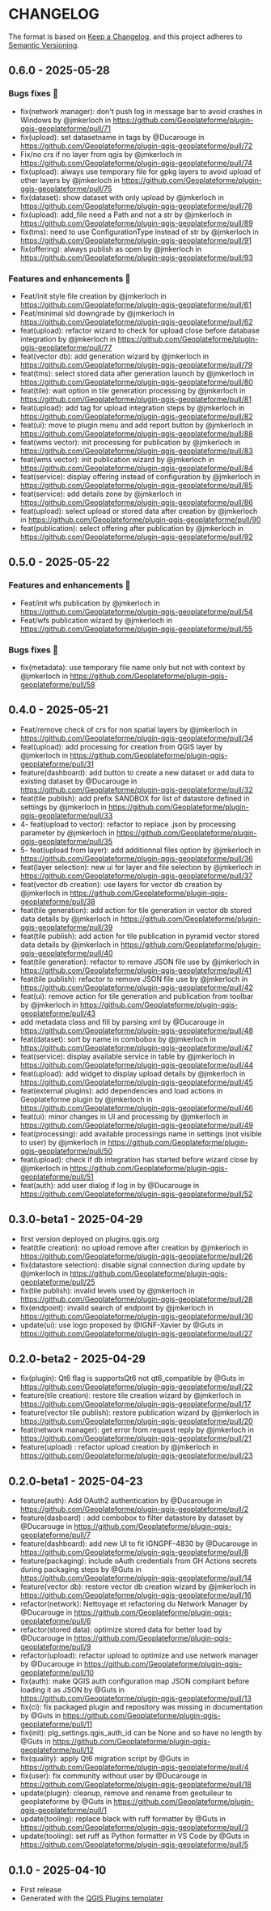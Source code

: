 # CHANGELOG

The format is based on [Keep a Changelog](https://keepachangelog.com/), and this project adheres to [Semantic Versioning](https://semver.org/).

<!--

Unreleased

## version_tag - YYYY-DD-mm

### Added

### Changed

### Removed

-->

## 0.6.0 - 2025-05-28

### Bugs fixes 🐛

* fix(network manager): don't push log in message bar to avoid crashes in Windows by @jmkerloch in <https://github.com/Geoplateforme/plugin-qgis-geoplateforme/pull/71>
* fix(upload): set datasetname in tags by @Ducarouge in <https://github.com/Geoplateforme/plugin-qgis-geoplateforme/pull/72>
* Fix/no crs if no layer from qgis by @jmkerloch in <https://github.com/Geoplateforme/plugin-qgis-geoplateforme/pull/74>
* fix(upload): always use temporary file for gpkg layers to avoid upload of other layers by @jmkerloch in <https://github.com/Geoplateforme/plugin-qgis-geoplateforme/pull/75>
* fix(dataset): show dataset with only upload by @jmkerloch in <https://github.com/Geoplateforme/plugin-qgis-geoplateforme/pull/78>
* fix(upload): add_file need a Path and not a str by @jmkerloch in <https://github.com/Geoplateforme/plugin-qgis-geoplateforme/pull/89>
* fix(tms): need to use ConfigurationType instead of str by @jmkerloch in <https://github.com/Geoplateforme/plugin-qgis-geoplateforme/pull/91>
* fix(offering): always publish as open by @jmkerloch in <https://github.com/Geoplateforme/plugin-qgis-geoplateforme/pull/93>

### Features and enhancements 🎉

* Feat/init style file creation by @jmkerloch in <https://github.com/Geoplateforme/plugin-qgis-geoplateforme/pull/61>
* Feat/minimal sld downgrade by @jmkerloch in <https://github.com/Geoplateforme/plugin-qgis-geoplateforme/pull/62>
* feat(upload): refactor wizard to check for upload close before database integration by @jmkerloch in <https://github.com/Geoplateforme/plugin-qgis-geoplateforme/pull/77>
* feat(vector db): add generation wizard by @jmkerloch in <https://github.com/Geoplateforme/plugin-qgis-geoplateforme/pull/79>
* feat(tms): select stored data after generation launch by @jmkerloch in <https://github.com/Geoplateforme/plugin-qgis-geoplateforme/pull/80>
* feat(tile): wait option in tile generation processing by @jmkerloch in <https://github.com/Geoplateforme/plugin-qgis-geoplateforme/pull/81>
* feat(upload): add tag for upload integration steps by @jmkerloch in <https://github.com/Geoplateforme/plugin-qgis-geoplateforme/pull/82>
* feat(ui): move to plugin menu and add report button by @jmkerloch in <https://github.com/Geoplateforme/plugin-qgis-geoplateforme/pull/88>
* feat(wms vector): init processing for publication by @jmkerloch in <https://github.com/Geoplateforme/plugin-qgis-geoplateforme/pull/83>
* feat(wms vector): init publication wizard by @jmkerloch in <https://github.com/Geoplateforme/plugin-qgis-geoplateforme/pull/84>
* feat(service): display offering instead of configuration by @jmkerloch in <https://github.com/Geoplateforme/plugin-qgis-geoplateforme/pull/85>
* feat(service): add details zone by @jmkerloch in <https://github.com/Geoplateforme/plugin-qgis-geoplateforme/pull/86>
* feat(upload): select upload or stored data after creation by @jmkerloch in <https://github.com/Geoplateforme/plugin-qgis-geoplateforme/pull/90>
* feat(publication): select offering after publication by @jmkerloch in <https://github.com/Geoplateforme/plugin-qgis-geoplateforme/pull/92>

## 0.5.0 - 2025-05-22

### Features and enhancements 🎉

* Feat/init wfs publication by @jmkerloch in <https://github.com/Geoplateforme/plugin-qgis-geoplateforme/pull/54>
* Feat/wfs publication wizard by @jmkerloch in <https://github.com/Geoplateforme/plugin-qgis-geoplateforme/pull/55>

### Bugs fixes 🐛

* fix(metadata): use temporary file name only but not with context by @jmkerloch in <https://github.com/Geoplateforme/plugin-qgis-geoplateforme/pull/58>

## 0.4.0 - 2025-05-21

* Feat/remove check of crs for non spatial layers by @jmkerloch in <https://github.com/Geoplateforme/plugin-qgis-geoplateforme/pull/34>
* feat(upload): add processing for creation from QGIS layer by @jmkerloch in <https://github.com/Geoplateforme/plugin-qgis-geoplateforme/pull/31>
* feature(dashboard): add button to create a new dataset or add data to existing dataset by @Ducarouge in <https://github.com/Geoplateforme/plugin-qgis-geoplateforme/pull/32>
* feat(tile publish): add prefix SANDBOX for list of datastore defined in settings by @jmkerloch in <https://github.com/Geoplateforme/plugin-qgis-geoplateforme/pull/33>
* 4- feat(upload to vector): refactor to replace .json by processing parameter by @jmkerloch in <https://github.com/Geoplateforme/plugin-qgis-geoplateforme/pull/35>
* 5- feat(upload from layer): add additionnal files option by @jmkerloch in <https://github.com/Geoplateforme/plugin-qgis-geoplateforme/pull/36>
* feat(layer selection): new ui for layer and file selection by @jmkerloch in <https://github.com/Geoplateforme/plugin-qgis-geoplateforme/pull/37>
* feat(vector db creation): use layers for vector db creation by @jmkerloch in <https://github.com/Geoplateforme/plugin-qgis-geoplateforme/pull/38>
* feat(tile generation): add action for tile generation in vector db stored data details by @jmkerloch in <https://github.com/Geoplateforme/plugin-qgis-geoplateforme/pull/39>
* feat(tile publish): add action for tile publication in pyramid vector stored data details by @jmkerloch in <https://github.com/Geoplateforme/plugin-qgis-geoplateforme/pull/40>
* feat(tile generation): refactor to remove JSON file use by @jmkerloch in <https://github.com/Geoplateforme/plugin-qgis-geoplateforme/pull/41>
* feat(tile publish): refactor to remove JSON file use by @jmkerloch in <https://github.com/Geoplateforme/plugin-qgis-geoplateforme/pull/42>
* feat(ui): remove action for tile generation and publication from toolbar by @jmkerloch in <https://github.com/Geoplateforme/plugin-qgis-geoplateforme/pull/43>
* add metadata class and fill by parsing xml by @Ducarouge in <https://github.com/Geoplateforme/plugin-qgis-geoplateforme/pull/48>
* feat(dataset): sort by name in combobox by @jmkerloch in <https://github.com/Geoplateforme/plugin-qgis-geoplateforme/pull/47>
* feat(service): display available service in table by @jmkerloch in <https://github.com/Geoplateforme/plugin-qgis-geoplateforme/pull/44>
* feat(upload): add widget to display upload details by @jmkerloch in <https://github.com/Geoplateforme/plugin-qgis-geoplateforme/pull/45>
* feat(external plugins): add dependencies and load actions in Geoplateforme plugin by @jmkerloch in <https://github.com/Geoplateforme/plugin-qgis-geoplateforme/pull/46>
* feat(ui): minor changes in UI and processing by @jmkerloch in <https://github.com/Geoplateforme/plugin-qgis-geoplateforme/pull/49>
* feat(processing): add available processings name in settings (not visible to user) by @jmkerloch in <https://github.com/Geoplateforme/plugin-qgis-geoplateforme/pull/50>
* feat(upload): check if db integration has started before wizard close by @jmkerloch in <https://github.com/Geoplateforme/plugin-qgis-geoplateforme/pull/51>
* feat(auth): add user dialog if log in by @Ducarouge in <https://github.com/Geoplateforme/plugin-qgis-geoplateforme/pull/52>

## 0.3.0-beta1 - 2025-04-29

* first version deployed on plugins.qgis.org
* feat(tile creation): no upload remove after creation by @jmkerloch in <https://github.com/Geoplateforme/plugin-qgis-geoplateforme/pull/26>
* fix(datastore selection): disable signal connection during update by @jmkerloch in <https://github.com/Geoplateforme/plugin-qgis-geoplateforme/pull/25>
* fix(tile publish): invalid levels used by @jmkerloch in <https://github.com/Geoplateforme/plugin-qgis-geoplateforme/pull/28>
* fix(endpoint): invalid search of endpoint by @jmkerloch in <https://github.com/Geoplateforme/plugin-qgis-geoplateforme/pull/30>
* update(ui): use logo proposed by @IGNF-Xavier by @Guts in <https://github.com/Geoplateforme/plugin-qgis-geoplateforme/pull/27>

## 0.2.0-beta2 - 2025-04-29

* fix(plugin): Qt6 flag is supportsQt6 not qt6_compatible by @Guts in <https://github.com/Geoplateforme/plugin-qgis-geoplateforme/pull/22>
* feature(tile creation): restore tile creation wizard by @jmkerloch in <https://github.com/Geoplateforme/plugin-qgis-geoplateforme/pull/17>
* feature(vector tile publish): restore publication wizard by @jmkerloch in <https://github.com/Geoplateforme/plugin-qgis-geoplateforme/pull/20>
* feat(network manager): get error from request reply by @jmkerloch in <https://github.com/Geoplateforme/plugin-qgis-geoplateforme/pull/21>
* feature(upload) : refactor upload creation by @jmkerloch in <https://github.com/Geoplateforme/plugin-qgis-geoplateforme/pull/23>

## 0.2.0-beta1 - 2025-04-23

* feature(auth): Add OAuth2 authentication by @Ducarouge in <https://github.com/Geoplateforme/plugin-qgis-geoplateforme/pull/2>
* feature(dasboard) : add combobox to filter datastore by dataset  by @Ducarouge in <https://github.com/Geoplateforme/plugin-qgis-geoplateforme/pull/7>
* feature(dashboard): add new UI to fit IGNGPF-4830 by @Ducarouge in <https://github.com/Geoplateforme/plugin-qgis-geoplateforme/pull/8>
* feature(packaging): include oAuth credentials from GH Actions secrets during packaging steps by @Guts in <https://github.com/Geoplateforme/plugin-qgis-geoplateforme/pull/14>
* feature(vector db): restore vector db creation wizard by @jmkerloch in <https://github.com/Geoplateforme/plugin-qgis-geoplateforme/pull/16>
* refactor(network): Nettoyage et refactoring du Network Manager by @Ducarouge in <https://github.com/Geoplateforme/plugin-qgis-geoplateforme/pull/6>
* refactor(stored data): optimize stored data for better load by @Ducarouge in <https://github.com/Geoplateforme/plugin-qgis-geoplateforme/pull/9>
* refactor(upload): refactor upload to optimize and use network manager by @Ducarouge in <https://github.com/Geoplateforme/plugin-qgis-geoplateforme/pull/10>
* fix(auth): make QGIS auth configuration map JSON compliant before loading it as JSON by @Guts in <https://github.com/Geoplateforme/plugin-qgis-geoplateforme/pull/13>
* fix(ci): fix packaged plugin and repository was missing in documentation by @Guts in <https://github.com/Geoplateforme/plugin-qgis-geoplateforme/pull/11>
* fix(init): plg_settings.qgis_auth_id can be None and so have no length by @Guts in <https://github.com/Geoplateforme/plugin-qgis-geoplateforme/pull/12>
* fix(quality): apply Qt6 migration script by @Guts in <https://github.com/Geoplateforme/plugin-qgis-geoplateforme/pull/4>
* fix(user): fix community without user  by @Ducarouge in <https://github.com/Geoplateforme/plugin-qgis-geoplateforme/pull/18>
* update(plugin): cleanup, remove and rename from geotuileur to geoplateforme by @Guts in <https://github.com/Geoplateforme/plugin-qgis-geoplateforme/pull/1>
* update(tooling): replace black with ruff formatter by @Guts in <https://github.com/Geoplateforme/plugin-qgis-geoplateforme/pull/3>
* update(tooling): set ruff as Python formatter in VS Code by @Guts in <https://github.com/Geoplateforme/plugin-qgis-geoplateforme/pull/5>

## 0.1.0 - 2025-04-10

* First release
* Generated with the [QGIS Plugins templater](https://oslandia.gitlab.io/qgis/template-qgis-plugin/)
